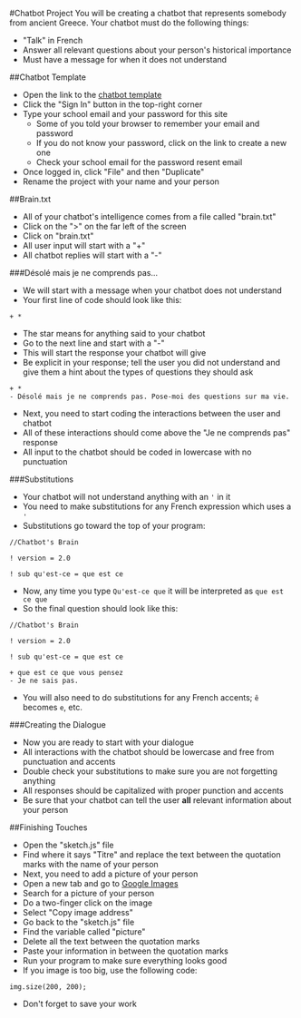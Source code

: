 #Chatbot Project
You will be creating a chatbot that represents somebody from ancient Greece. Your chatbot must do the following things:

* "Talk" in French
* Answer all relevant questions about your person's historical importance
* Must have a message for when it does not understand

##Chatbot Template
* Open the link to the [chatbot template](http://alpha.editor.p5js.org/patrick/sketches/HyVw3I4KG)
* Click the "Sign In" button in the top-right corner
* Type your school email and your password for this site
	* Some of you told your browser to remember your email and password
	* If you do not know your password, click on the link to create a new one
	* Check your school email for the password resent email
* Once logged in, click "File" and then "Duplicate"
* Rename the project with your name and your person

##Brain.txt
* All of your chatbot's intelligence comes from a file called "brain.txt"
* Click on the ">" on the far left of the screen
* Click on "brain.txt"
* All user input will start with a "+"
* All chatbot replies will start with a "-"

###Désolé mais je ne comprends pas...
* We will start with a message when your chatbot does not understand
* Your first line of code should look like this:

~~~
+ *
~~~

* The star means for anything said to your chatbot
* Go to the next line and start with a "-"
* This will start the response your chatbot will give
* Be explicit in your response; tell the user you did not understand and give them a hint about the types of questions they should ask

~~~
+ *
- Désolé mais je ne comprends pas. Pose-moi des questions sur ma vie.
~~~

* Next, you need to start coding the interactions between the user and chatbot
* All of these interactions should come above the "Je ne comprends pas" response
* All input to the chatbot should be coded in lowercase with no punctuation

###Substitutions
* Your chatbot will not understand anything with an `'` in it
* You need to make substitutions for any French expression which uses a `'`
* Substitutions go toward the top of your program:

~~~
//Chatbot's Brain

! version = 2.0

! sub qu'est-ce = que est ce
~~~

* Now, any time you type `Qu'est-ce que` it will be interpreted as `que est ce que`
* So the final question should look like this:

~~~
//Chatbot's Brain

! version = 2.0

! sub qu'est-ce = que est ce

+ que est ce que vous pensez
- Je ne sais pas.
~~~

* You will also need to do substitutions for any French accents; `ê` becomes `e`, etc.

###Creating the Dialogue
* Now you are ready to start with your dialogue
* All interactions with the chatbot should be lowercase and free from punctuation and accents
* Double check your substitutions to make sure you are not forgetting anything
* All responses should be capitalized with proper punction and accents
* Be sure that your chatbot can tell the user __all__ relevant information about your person

##Finishing Touches
* Open the "sketch.js" file
* Find where it says "Titre" and replace the text between the quotation marks with the name of your person
*  Next, you need to add a picture of your person
*  Open a new tab and go to [Google Images](https://images.google.com)
*  Search for a picture of your person
*  Do a two-finger click on the image
*  Select "Copy image address"
*  Go back to the "sketch.js" file
*  Find the variable called "picture"
*  Delete all the text between the quotation marks
*  Paste your information in between the quotation marks
*  Run your program to make sure everything looks good
*  If you image is too big, use the following code:

~~~
img.size(200, 200);
~~~

*  Don't forget to save your work
